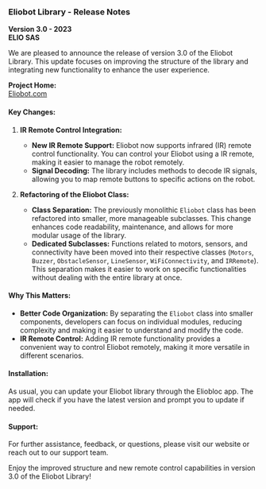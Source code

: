 ### Eliobot Library - Release Notes
**Version 3.0 - 2023**  
**ELIO SAS**

We are pleased to announce the release of version 3.0 of the Eliobot Library. This update focuses on improving the structure of the library and integrating new functionality to enhance the user experience.

**Project Home:**  
[Eliobot.com](https://eliobot.com)

#### **Key Changes:**
1. **IR Remote Control Integration:**
    - **New IR Remote Support:** Eliobot now supports infrared (IR) remote control functionality. You can control your Eliobot using a IR remote, making it easier to manage the robot remotely.
    - **Signal Decoding:** The library includes methods to decode IR signals, allowing you to map remote buttons to specific actions on the robot.

2. **Refactoring of the Eliobot Class:**
    - **Class Separation:** The previously monolithic `Eliobot` class has been refactored into smaller, more manageable subclasses. This change enhances code readability, maintenance, and allows for more modular usage of the library.
    - **Dedicated Subclasses:** Functions related to motors, sensors, and connectivity have been moved into their respective classes (`Motors`, `Buzzer`, `ObstacleSensor`, `LineSensor`, `WiFiConnectivity`, and `IRRemote`). This separation makes it easier to work on specific functionalities without dealing with the entire library at once.

#### **Why This Matters:**
- **Better Code Organization:** By separating the `Eliobot` class into smaller components, developers can focus on individual modules, reducing complexity and making it easier to understand and modify the code.
- **IR Remote Control:** Adding IR remote functionality provides a convenient way to control Eliobot remotely, making it more versatile in different scenarios.

#### **Installation:**
As usual, you can update your Eliobot library through the Eliobloc app. The app will check if you have the latest version and prompt you to update if needed.

#### **Support:**
For further assistance, feedback, or questions, please visit our website or reach out to our support team.

Enjoy the improved structure and new remote control capabilities in version 3.0 of the Eliobot Library!